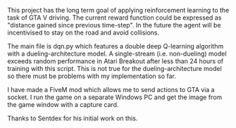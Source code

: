 This project has the long term goal of applying reinforcement learning to the task of GTA V driving. The current reward 
function could be expressed as "distance gained since previous time-step". In the future the agent will be incentivised 
to stay on the road and avoid collisions. 

The main file is dqn.py which features a double deep Q-learning algorithm with a dueling-architecture model. A 
single-stream (i.e. non-dueling) model exceeds random performance in Atari Breakout after less than 24 hours of 
training with this script. This is not true for the dueling-architecture model so there must be problems with my 
implementation so far.

I have made a FiveM mod which allows me to send actions to GTA via a socket. I run the game on a 
separate Windows PC and get the image from the game window with a capture card.

Thanks to Sentdex for his initial work on this.